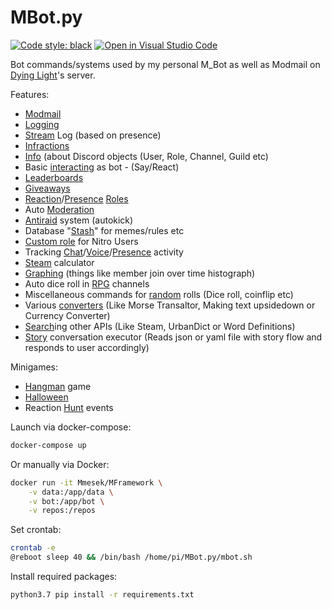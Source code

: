 # MBot.py
[![Code style: black](https://img.shields.io/badge/code%20style-black-000000.svg)](https://github.com/psf/black)
[![Open in Visual Studio Code](https://open.vscode.dev/badges/open-in-vscode.svg)](https://open.vscode.dev/Mmesek/MBot.py)

Bot commands/systems used by my personal M_Bot as well as Modmail on [Dying Light](https://discord.gg/dyinglight)'s server.

Features:
- [Modmail](bot/systems/modmail.py)
- [Logging](bot/dispatch/logging.py)
- [Stream](bot/dispatch/dispatch.py) Log (based on presence)
- [Infractions](bot/slash/infractions.py)
- [Info](bot/slash/info.py) (about Discord objects (User, Role, Channel, Guild etc)
- Basic [interacting](bot/slash/mod.py) as bot - (Say/React)
- [Leaderboards](bot/slash/leaderboards.py)
- [Giveaways](bot/slash/giveaways.py)
- [Reaction](bot/dispatch/reactions.py)/[Presence](bot/dispatch/dispatch.py) [Roles](bot/systems/roles.py)
- Auto [Moderation](bot/dispatch/actions.py)
- [Antiraid](bot/dispatch/guild.py) system (autokick)
- Database "[Stash](bot/slash/database.py)" for memes/rules etc
- [Custom role](bot/slash/database.py) for Nitro Users
- Tracking [Chat](bot/dispatch/actions.py)/[Voice](bot/dispatch/voice.py)/[Presence](bot/dispatch/dispatch.py) activity
- [Steam](bot/slash/steam.py) calculator
- [Graphing](bot/slash/graphs.py) (things like member join over time histograph)
- Auto dice roll in [RPG](bot/dispatch/actions.py) channels
- Miscellaneous commands for [random](bot/slash/rand.py) rolls (Dice roll, coinflip etc)
- Various [converters](bot/slash/converters.py) (Like Morse Transaltor, Making text upsidedown or Currency Converter)
- [Search](bot/slash/search.py)ing other APIs (Like Steam, UrbanDict or Word Definitions)
- [Story](bot/slash/story.py) conversation executor (Reads json or yaml file with story flow and responds to user accordingly)

Minigames:
- [Hangman](bot/slash/random.py) game
- [Halloween](bot/events/Halloween)
- Reaction [Hunt](bot/events/hunts.py) events


Launch via docker-compose:
```sh
docker-compose up
```

Or manually via Docker:
```sh
docker run -it Mmesek/MFramework \
    -v data:/app/data \
    -v bot:/app/bot \
    -v repos:/repos
```

Set crontab:
```sh
crontab -e
@reboot sleep 40 && /bin/bash /home/pi/MBot.py/mbot.sh
```

Install required packages:
```sh
python3.7 pip install -r requirements.txt
```
